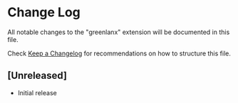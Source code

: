 # Change Log

All notable changes to the "greenlanx" extension will be documented in this file.

Check [Keep a Changelog](http://keepachangelog.com/) for recommendations on how to structure this file.

## [Unreleased]

- Initial release

